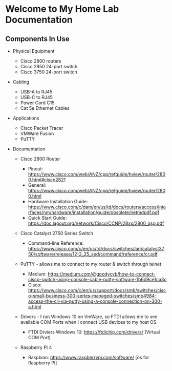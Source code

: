# Welcome to My Home Lab Documentation

## Components In Use
- Physical Equipment
    - Cisco 2800 routers
    - Cisco 2950 24-port switch
    - Cisco 3750 24-port switch

- Cabling
    - USB-A to RJ45
    - USB-C to RJ45
    - Power Cord C15
    - Cat 5e Ethernet Cables

- Applications
    - Cisco Packet Tracer 
    - VMWare Fusion
    - PuTTY

- Documentation
    - Cisco 2800 Router
        - Pinout:                       https://www.cisco.com/web/ANZ/cpp/refguide/hview/router/2800.html#cisco2821
        - General:                      https://www.cisco.com/web/ANZ/cpp/refguide/hview/router/2800.html
        - Hardware Installation Guide:  https://www.cisco.com/c/dam/en/us/td/docs/routers/access/interfaces/nm/hardware/installation/guide/obsolete/netmdpdf.pdf
        - Quick Start Guide:            https://doc.lagout.org/network/Cisco/CCNP/28xx/2800_qsg.pdf
    
    - Cisco Catalyst 2750 Series Switch
        - Command-line Reference: https://www.cisco.com/c/en/us/td/docs/switches/lan/catalyst3750/software/release/12-2_25_sed/command/reference/cr.pdf
    
    - PuTTY - allows me to connect to my router & switch through telnet
        - Medium: https://medium.com/@goodycyb/how-to-connect-cisco-switch-using-console-cable-putty-software-fb6d9ce1ca3c
        - Cisco: https://www.cisco.com/c/en/us/support/docs/smb/switches/cisco-small-business-300-series-managed-switches/smb4984-access-the-cli-via-putty-using-a-console-connection-on-300-a.html

    - Drivers - I run Windows 10 on VmWare, so FTDI allows me to see available COM Ports when I connect USB devices to my host OS
        - FTDI Drviers Windows 10: https://ftdichip.com/drivers/    (Virtual COM Port)

    - Raspberry Pi 4
        - Raspbian: https://www.raspberrypi.com/software/ [os for Raspberry Pi]